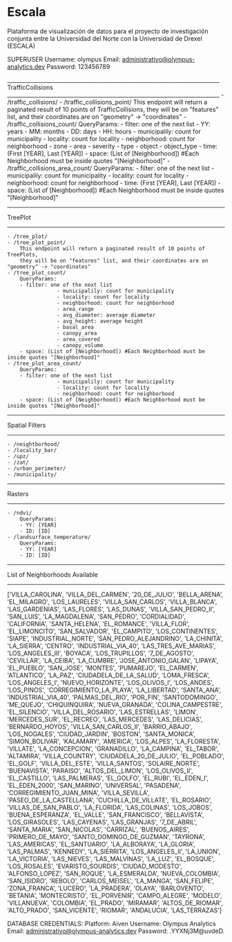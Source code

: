 # Escala
Plataforma de visualización de datos para el proyecto de investigación conjunta entre la Universidad del Norte con la Universidad de Drexel (ESCALA)

SUPERUSER
Username: olympus
Email: administrativo@olympus-analytics.dev
Password: 123456789

<EndPoints List>
_____________________________________________________________________________
  TrafficCollisions
_____________________________________________________________________________
    - /traffic_collisions/
    - /traffic_collisions_point/
        This endpoint will return a paginated result of 10 points of TrafficCollisions,
        they will be on "features" list, and their coordinates are on "geometry" -> "coordinates"
    - /traffic_collisions_count/
        QueryParams:
        - filter: one of the next list
                    - YY: years
                    - MM: months
                    - DD: days
                    - HH: hours
                    - municipalily: count for municipality
                    - locality: count for locality
                    - neighborhood: count for neighborhood
                    - zone
                    - area
                    - severity
                    - type
                    - object
                    - object_type
        - time: (First [YEAR], Last [YEAR])
        - space: (List of [Neighborhood]) #Each Neighborhood must be inside quotes "[Neighborhood]"
    - /traffic_collisions_area_count/
        QueryParams:
        - filter: one of the next list
                    - municipalily: count for municipality
                    - locality: count for locality
                    - neighborhood: count for neighborhood
        - time: (First [YEAR], Last [YEAR])
        - space: (List of [Neighborhood]) #Each Neighborhood must be inside quotes "[Neighborhood]"

    
_____________________________________________________________________________
  TreePlot
_____________________________________________________________________________
    - /tree_plot/
    - /tree_plot_point/
        This endpoint will return a paginated result of 10 points of TreePlots,
        they will be on "features" list, and their coordinates are on "geometry" -> "coordinates"
    - /tree_plot_count/
        QueryParams:
        - filter: one of the next list
                    - municipalily: count for municipality
                    - locality: count for locality
                    - neighborhood: count for neighborhood
                    - area_range
                    - avg_diameter: average diameter
                    - avg_height: average height
                    - basal_area
                    - canopy_area
                    - area_covered
                    - canopy_volume
        - space: (List of [Neighborhood]) #Each Neighborhood must be inside quotes "[Neighborhood]"
    - /tree_plot_area_count/
        QueryParams:
        - filter: one of the next list
                    - municipalily: count for municipality
                    - locality: count for locality
                    - neighborhood: count for neighborhood
        - space: (List of [Neighborhood]) #Each Neighborhood must be inside quotes "[Neighborhood]"

_____________________________________________________________________________
  Spatial Filters
_____________________________________________________________________________
    - /neightborhood/
    - /locality_bar/
    - /upz/
    - /zat/
    - /urban_perimeter/
    - /municipality/

_____________________________________________________________________________
  Rasters
_____________________________________________________________________________
    - /ndvi/
        QueryParams:
        - YY: [YEAR]
        - ID: [ID]
    - /landsurface_temperature/
        QueryParams:
        - YY: [YEAR]
        - ID: [ID]


_____________________________________________________________________________
List of Neighborhoods Available
_____________________________________________________________________________

['VILLA_CAROLINA', 'VILLA_DEL_CARMEN', '20_DE_JULIO', 
'BELLA_ARENA', 'EL_MILAGRO', 'LOS_LAURELES', 
'VILLA_SAN_CARLOS', 'VILLA_BLANCA', 'LAS_GARDENIAS', 
'LAS_FLORES', 'LAS_DUNAS', 'VILLA_SAN_PEDRO_II', 
'SAN_LUIS', 'LA_MAGDALENA', 'SAN_PEDRO', 
'CORDIALIDAD', 'CALIFORNIA', 'SANTA_HELENA', 
'EL_ROMANCE', 'VILLA_FLOR', 'EL_LIMONCITO', 
'SAN_SALVADOR', 'EL_CAMPITO', 'LOS_CONTINENTES', 
'SIAPE', 'INDUSTRIAL_NORTE', 'SAN_PEDRO_ALEJANDRINO', 
'LA_CHINITA', 'LA_SIERRA', 'CENTRO', 
'INDUSTRIAL_VIA_40', 'LAS_TRES_AVE_MARIAS', 
'LOS_ANGELES_III', 'BOYACA', 'LOS_TRUPILLOS', 
'7_DE_AGOSTO', 'CEVILLAR', 'LA_CEIBA', 'LA_CUMBRE', 
'JOSE_ANTONIO_GALAN', 'LIPAYA', 'EL_PUEBLO', 
'SAN_JOSE', 'MONTES', 'PUMAREJO', 'EL_CARMEN', 
'ATLANTICO', 'LA_PAZ', 'CIUDADELA_DE_LA_SALUD', 
'LOMA_FRESCA', 'LOS_ANGELES_I', 'NUEVO_HORIZONTE', 
'LOS_OLIVOS_I', 'LOS_ANDES', 'LOS_PINOS', 
'CORREGIMIENTO_LA_PLAYA', 'LA_LIBERTAD', 'SANTA_ANA', 
'INDUSTRIAL_VIA_40', 'PALMAS_DEL_RIO', 'POR_FIN', 
'SANTODOMINGO', 'ME_QUEJO', 'CHIQUINQUIRA', 
'NUEVA_GRANADA', 'COLINA_CAMPESTRE', 'EL_SILENCIO', 
'VILLA_DEL_ROSARIO', 'LAS_ESTRELLAS', 'LIMON', 
'MERCEDES_SUR', 'EL_RECREO', 'LAS_MERCEDES', 
'LAS_DELICIAS', 'BERNARDO_HOYOS', 'VILLA_SAN_CARLOS_II', 
'BARRIO_ABAJO', 'LOS_NOGALES', 'CIUDAD_JARDIN', 
'BOSTON', 'SANTA_MONICA', 'SIMON_BOLIVAR', 
'KALAMARY', 'AMERICA', 'LOS_ALPES', 
'LA_FLORESTA', 'VILLATE', 'LA_CONCEPCION', 
'GRANADILLO', 'LA_CAMPINA', 'EL_TABOR', 
'ALTAMIRA', 'VILLA_COUNTRY', 'CIUDADELA_20_DE_JULIO', 
'EL_POBLADO', 'EL_GOLF', 'VILLA_DEL_ESTE', 
'VILLA_SANTOS', 'SOLAIRE_NORTE', 'BUENAVISTA', 
'PARAISO', 'ALTOS_DEL_LIMON', 'LOS_OLIVOS_II', 
'EL_CASTILLO', 'LAS_PALMERAS', 'EL_GOLFO', 
'EL_RUBI', 'EL_EDEN_I', 'EL_EDEN_2000', 
'SAN_MARINO', 'UNIVERSAL', 'PASADENA', 
'CORREGIMIENTO_JUAN_MINA', 'VILLA_SEVILLA', 'PASEO_DE_LA_CASTELLANA', 
'CUCHILLA_DE_VILLATE', 'EL_ROSARIO', 'VILLAS_DE_SAN_PABLO', 
'LA_FLORIDA', 'LAS_COLINAS', 'LOS_JOBOS', 
'BUENA_ESPERANZA', 'EL_VALLE', 'SAN_FRANCISCO', 
'BELLAVISTA', 'LOS_GIRASOLES', 'LAS_CAYENAS', 
'LAS_GRANJAS', '7_DE_ABRIL', 'SANTA_MARIA', 
'SAN_NICOLAS', 'CARRIZAL', 'BUENOS_AIRES', 
'PRIMERO_DE_MAYO', 'SANTO_DOMINGO_DE_GUZMAN', 
'TAYRONA', 'LAS_AMERICAS', 'EL_SANTUARIO', 
'LA_ALBORAYA', 'LA_GLORIA', 'LAS_PALMAS', 
'KENNEDY', 'LA_SIERRITA', 'LOS_ANGELES_II', 
'LA_UNION', 'LA_VICTORIA', 'LAS_NIEVES', 
'LAS_MALVINAS', 'LA_LUZ', 'EL_BOSQUE', 
'LOS_ROSALES', 'EVARISTO_SOURDIS', 'CIUDAD_MODESTO', 
'ALFONSO_LOPEZ', 'SAN_ROQUE', 'LA_ESMERALDA', 
'NUEVA_COLOMBIA', 'SAN_ISIDRO', 'REBOLO', 
'CARLOS_MEISEL', 'LA_MANGA', 'SAN_FELIPE', 
'ZONA_FRANCA', 'LUCERO', 'LA_PRADERA', 
'OLAYA', 'BARLOVENTO', 'BETANIA', 
'MONTECRISTO', 'EL_PORVENIR', 'CAMPO_ALEGRE', 
'MODELO', 'VILLANUEVA', 'COLOMBIA', 
'EL_PRADO', 'MIRAMAR', 'ALTOS_DE_RIOMAR', 
'ALTO_PRADO', 'SAN_VICENTE', 'RIOMAR', 
'ANDALUCIA', 'LAS_TERRAZAS']



DATABASE CREDENTIALS:
Platform: Aiven
Username: Olympus Analytics
Email: administrativo@olympus-analytics.dev
Password: .YYXNj3M@uvdeD.
